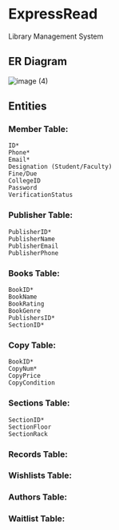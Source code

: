 # ExpressRead
Library Management System

## ER Diagram
![image (4)](https://user-images.githubusercontent.com/63259605/159131277-20a02109-d106-448a-a778-7cb3cfc81afe.png)


## Entities

### Member Table: 
	ID*
	Phone*
	Email*
	Designation (Student/Faculty)
	Fine/Due
	CollegeID
	Password
	VerificationStatus
			  
### Publisher Table:
	PublisherID*
	PublisherName
	PublisherEmail
	PublisherPhone

### Books Table:
	BookID*
	BookName
	BookRating
	BookGenre
	PublishersID*
	SectionID*

### Copy Table:
	BookID*
	CopyNum*
	CopyPrice
	CopyCondition

### Sections Table:
	SectionID*
	SectionFloor
	SectionRack
	
### Records Table:

### Wishlists Table:

### Authors Table:

### Waitlist Table:



